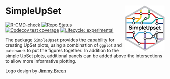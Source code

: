 # SimpleUpSet <img id="simpleupset_logo" alt="SimpleUpset Logo" src="man/figures/SimpleUpset.png" align="right" width = "125" />

<!-- badges: start -->
[![R-CMD-check](https://github.com/smped/SimpleUpset/workflows/R-CMD-check-CRAN/badge.svg)](https://github.com/smped/SimpleUpset/actions)
[![Repo Status](https://img.shields.io/badge/repo%20status-Active-green.svg)](https://shields.io/)
[![Codecov test coverage](https://codecov.io/gh/smped/SimpleUpset/branch/gh-actions/graph/badge.svg)](https://app.codecov.io/gh/smped/SimpleUpset?branch=gh-actions)
[![Lifecycle: experimental](https://img.shields.io/badge/lifecycle-experimental-orange.svg)](https://lifecycle.r-lib.org/articles/stages.html#experimental)
<!-- badges: end -->



The package `SimpleUpset` provides the capability for creating UpSet plots, 
using a combination of `ggplot` and `patchwork` to put the figures together.
In addition to the simple UpSet plots, additional panels can be added above 
the intersections to allow more informative plotting.

Logo design by [Jimmy Breen](https://github.com/jimmybgammyknee)
